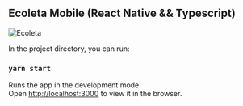 ## Ecoleta Mobile (React Native && Typescript)

<img src="https://github.com/vbeloti/ecoleta-mobile/blob/master/.github/ecoleta-1.jpg?raw=true" alt="Ecoleta" />

In the project directory, you can run:

### `yarn start`

Runs the app in the development mode.<br />
Open [http://localhost:3000](http://localhost:3000) to view it in the browser.
